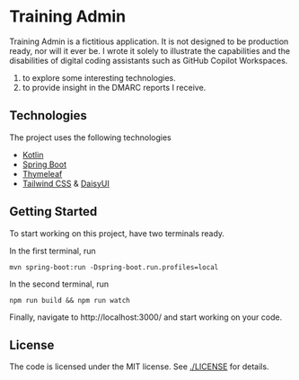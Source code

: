 # Training Admin

Training Admin is a fictitious application.
It is not designed to be production ready, nor will it ever be.
I wrote it solely to illustrate the capabilities and the disabilities of digital coding assistants such as GitHub Copilot Workspaces.

1. to explore some interesting technologies.
2. to provide insight in the DMARC reports I receive.

## Technologies
The project uses the following technologies
- [Kotlin](https://kotlinlang.org/)
- [Spring Boot](https://spring.io/projects/spring-boot)
- [Thymeleaf](https://www.thymeleaf.org/)
- [Tailwind CSS](https://tailwindcss.com/) & [DaisyUI](https://daisyui.com/)

## Getting Started
To start working on this project, have two terminals ready.

In the first terminal, run

```shell
mvn spring-boot:run -Dspring-boot.run.profiles=local
```

In the second terminal, run

```shell
npm run build && npm run watch
```

Finally, navigate to http://localhost:3000/ and start working on your code.

## License
The code is licensed under the MIT license.
See [./LICENSE](LICENSE) for details.